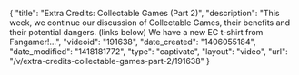 {
    "title": "Extra Credits: Collectable Games (Part 2)",
    "description": "This week, we continue our discussion of Collectable Games, their benefits and their potential dangers. (links below) We have a new EC t-shirt from Fangamer!...",
    "videoid": "191638",
    "date_created": "1406055184",
    "date_modified": "1418181772",
    "type": "captivate",
    "layout": "video",
    "url": "\/v\/extra-credits-collectable-games-part-2\/191638"
}